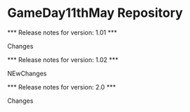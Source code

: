 # GameDay11thMay Repository

*** Release notes for version: 1.01 ***

Changes

*** Release notes for version: 1.02 ***

NEwChanges

*** Release notes for version: 2.0 ***

Changes